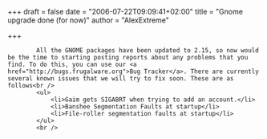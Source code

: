 
+++
draft = false
date = "2006-07-22T09:09:41+02:00"
title = "Gnome upgrade done (for now)"
author = "AlexExtreme"

+++

            All the GNOME packages have been updated to 2.15, so now would be the time to starting posting reports about any problems that you find. To do this, you can use our <a href="http://bugs.frugalware.org">Bug Tracker</a>. There are currently several known issues that we will try to fix soon. These are as follows<br />
            <ul>
                <li>Gaim gets SIGABRT when trying to add an account.</li>
                <li>Banshee Segmentation Faults at startup</li>
                <li>File-roller segmentation faults at startup</li>
            </ul>
            <br />
            
        